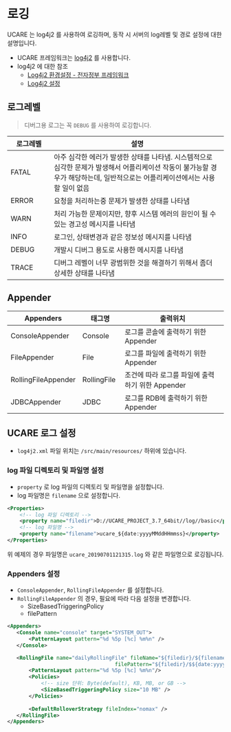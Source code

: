 # 로깅

UCARE 는 log4j2 를 사용하여 로깅하며, 동작 시 서버의 log레벨 및 경로 설정에 대한 설명입니다.

 - UCARE 프레임워크는 [log4j2](https://logging.apache.org/log4j/2.x/) 를 사용합니다.
 - log4j2 에 대한 참조
   - [Log4j2 환경설정 - 전자정부 프레임워크](https://www.egovframe.go.kr/wiki/doku.php?id=egovframework:rte3:fdl:%EC%84%A4%EC%A0%95_%ED%8C%8C%EC%9D%BC%EC%9D%84_%EC%82%AC%EC%9A%A9%ED%95%98%EB%8A%94_%EB%B0%A9%EB%B2%95)
   - [Log4j2 설정](https://theuphill.tistory.com/7)

## 로그레벨

> 디버그용 로그는 꼭 `DEBUG` 를 사용하여 로깅합니다.

<table>
    <colgroup>
        <col style="width: 20%;"/>
        <col style="width: 80%;"/>
    </colgroup>
    <thead>
        <tr>
            <th>로그레벨</th>
            <th>설명</th>
        </tr>
    </thead>
    <tbody>
        <tr>
            <td>FATAL</td>
            <td>아주 심각한 에러가 발생한 상태를 나타냄. 시스템적으로 심각한 문제가 발생해서 어플리케이션 작동이 불가능할 경우가 해당하는데, 일반적으로는 어플리케이션에서는 사용할 일이 없음</td>
        </tr>
        <tr>
            <td>ERROR</td>
            <td>요청을 처리하는중 문제가 발생한 상태를 나타냄</td>
        </tr>
        <tr>
            <td>WARN</td>
            <td>처리 가능한 문제이지만, 향후 시스템 에러의 원인이 될 수 있는 경고성 메시지를 나타냄</td>
        </tr>
        <tr>
            <td>INFO</td>
            <td>로그인, 상태변경과 같은 정보성 메시지를 나타냄</td>
        </tr>
        <tr>
            <td>DEBUG</td>
            <td>개발시 디버그 용도로 사용한 메시지를 나타냄</td>
        </tr>
        <tr>
            <td>TRACE</td>
            <td>디버그 레벨이 너무 광범위한 것을 해결하기 위해서 좀더 상세한 상태를 나타냄</td>
        </tr>
    </tbody>
</table>

## Appender

<table>
    <colgroup>
        <col style="width: 20%;"/>
        <col style="width: 20%;"/>
        <col style="width: 60%;"/>
    </colgroup>
    <thead>
        <tr>
            <th>Appenders</th>
            <th>태그명</th>
            <th>출력위치</th>
        </tr>
    </thead>
    <tbody>
        <tr>
            <td>ConsoleAppender</td>
            <td>Console</td>
            <td>로그를 콘솔에 출력하기 위한 Appender</td>
        </tr>
        <tr>
            <td>FileAppender</td>
            <td>File</td>
            <td>로그를 파일에 출력하기 위한 Appender</td>
        </tr>
        <tr>
            <td>RollingFileAppender</td>
            <td>RollingFile</td>
            <td>조건에 따라 로그를 파일에 출력하기 위한 Appender</td>
        </tr>
        <tr>
            <td>JDBCAppender</td>
            <td>JDBC</td>
            <td>로그를 RDB에 출력하기 위한 Appender</td>
        </tr>
    </tbody>
</table>

## UCARE 로그 설정
 - `log4j2.xml` 파일 위치는 `/src/main/resources/` 하위에 있습니다.

### log 파일 디렉토리 및 파일명 설정
 - `property` 로 log 파일의 디렉토리 및 파일명을 설정합니다.
 - log 파일명은 `filename` 으로 설정합니다.

```xml
<Properties>
    <!-- log 파일 디렉토리 -->
    <property name="filedir">D://UCARE_PROJECT_3.7_64bit//log//basic</property>
    <!-- log 파일명 -->
    <property name="filename">ucare_${date:yyyyMMddHHmmss}</property>
</Properties>
```
위 예제의 경우 파일명은 `ucare_20190701121315.log` 와 같은 파일명으로 로깅됩니다.

### Appenders 설정
 - `ConsoleAppender`, `RollingFileAppender` 를 설정합니다.
 - `RollingFileAppender` 의 경우, 필요에 따라 다음 설정을 변경합니다.
   - SizeBasedTriggeringPolicy
   - filePattern

 ```xml
<Appenders>
    <Console name="console" target="SYSTEM_OUT">
        <PatternLayout pattern="%d %5p [%c] %m%n" />
    </Console>

    <RollingFile name="dailyRollingFile" fileName="${filedir}/${filename}.log" 
                                    filePattern="${filedir}/$${date:yyyy}/$${date:MM}/$${date:dd}/${filename}.%d{yyyy-MM-dd}.%i.log">
        <PatternLayout pattern="%d %5p [%c] %m%n"/>
        <Policies>
            <!-- size 단위: Byte(default), KB, MB, or GB -->
            <SizeBasedTriggeringPolicy size="10 MB" />
        </Policies>
        
        <DefaultRolloverStrategy fileIndex="nomax" />
    </RollingFile>		
</Appenders>
 ```